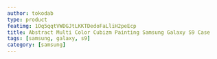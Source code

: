```yaml
---
author: tokodab
type: product
featimg: 1Oq5qqtVWDGJtLKKTDedoFaLliH2peEcp
title: Abstract Multi Color Cubizm Painting Samsung Galaxy S9 Case
tags: [samsung, galaxy, s9]
category: [samsung]
---
```

